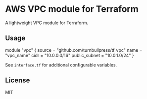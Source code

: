 # AWS VPC module for Terraform

A lightweight VPC module for Terraform.

## Usage

module "vpc" {
  source = "github.com/turnbullpress/tf_vpc"
  name   = "vpc_name"
  cidr   = "10.0.0.0/16"
  public_subnet = "10.0.1.0/24"
}

See `interface.tf` for additional configurable variables.

## License

MIT
